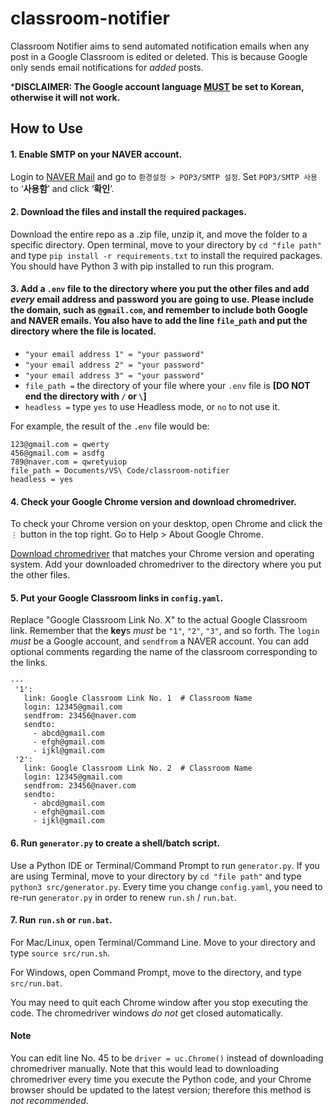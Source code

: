 # classroom-notifier
Classroom Notifier aims to send automated notification emails when any post in a Google Classroom is edited or deleted.
This is because Google only sends email notifications for *added* posts.

***DISCLAIMER: The Google account language <ins>MUST</ins> be set to Korean, otherwise it will not work.**

## How to Use
#### 1. Enable SMTP on your NAVER account.
Login to [NAVER Mail](https://mail.naver.com) and go to `환경설정 > POP3/SMTP 설정`. 
Set `POP3/SMTP 사용` to ‘**사용함**’ and click ‘**확인**’.

#### 2. Download the files and install the required packages.
Download the entire repo as a .zip file, unzip it, and move the folder to a specific directory.
Open terminal, move to your directory by `cd "file path"` and type `pip install -r requirements.txt` to install the required packages. You should have Python 3 with pip installed to run this program.

#### 3. Add a `.env` file to the directory where you put the other files and add *every* email address and password you are going to use. Please include the domain, such as `@gmail.com`, and remember to include both Google and NAVER emails. You also have to add the line `file_path` and put the directory where the file is located.
* `"your email address 1" = "your password"`
* `"your email address 2" = "your password"`
* `"your email address 3" = "your password"`
* `file_path =` the directory of your file where your `.env` file is **[DO NOT end the directory with `/` or `\`]**
* `headless =` type `yes` to use Headless mode, or `no` to not use it.

For example, the result of the `.env` file would be:
```
123@gmail.com = qwerty
456@gmail.com = asdfg
789@naver.com = qwretyuiop
file_path = Documents/VS\ Code/classroom-notifier
headless = yes
```

#### 4. Check your Google Chrome version and download chromedriver.
To check your Chrome version on your desktop, open Chrome and click the `⋮` button in the top right.
Go to Help > About Google Chrome.

[Download chromedriver](https://chromedriver.chromium.org/downloads) that matches your Chrome version and operating system.
Add your downloaded chromedriver to the directory where you put the other files.

#### 5. Put your Google Classroom links in `config.yaml`.
Replace "Google Classroom Link No. X" to the actual Google Classroom link. Remember that the **key**s *must* be `"1"`, `"2"`, `"3"`, and so forth. The `login` *must* be a Google account, and `sendfrom` a NAVER account.
You can add optional comments regarding the name of the classroom corresponding to the links.
```
---
 '1':
   link: Google Classroom Link No. 1  # Classroom Name
   login: 12345@gmail.com
   sendfrom: 23456@naver.com
   sendto:
     - abcd@gmail.com
     - efgh@gmail.com
     - ijkl@gmail.com
 '2': 
   link: Google Classroom Link No. 2  # Classroom Name
   login: 12345@gmail.com
   sendfrom: 23456@naver.com
   sendto:
     - abcd@gmail.com
     - efgh@gmail.com
     - ijkl@gmail.com
```

#### 6. Run `generator.py` to create a shell/batch script.
Use a Python IDE or Terminal/Command Prompt to run `generator.py`. If you are using Terminal, move to your directory by `cd "file path"` and type `python3 src/generator.py`.
Every time you change `config.yaml`, you need to re-run `generator.py` in order to renew `run.sh` / `run.bat`.

#### 7. Run `run.sh` or `run.bat`.
For Mac/Linux, open Terminal/Command Line.
Move to your directory and type `source src/run.sh`.

For Windows, open Command Prompt, move to the directory, and type `src/run.bat`.

You may need to quit each Chrome window after you stop executing the code.
The chromedriver windows *do not* get closed automatically.

#### Note
You can edit line No. 45 to be `driver = uc.Chrome()` instead of downloading chromedriver manually.
Note that this would lead to downloading chromedriver every time you execute the Python code, and your Chrome browser should be updated to the latest version; therefore this method is *not recommended*.

